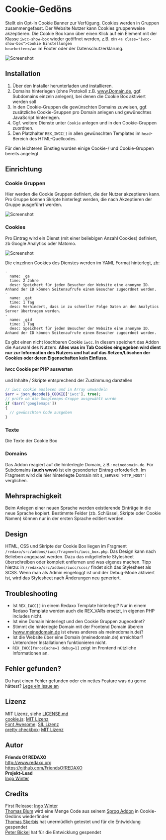 # Cookie-Gedöns

Stellt ein Opt-In Cookie Banner zur Verfügung. Cookies werden in Gruppen zusammengefasst. Der Website Nutzer kann Cookies gruppenweise akzeptieren. Die Cookie Box kann über einen Klick auf ein Element mit der Klasse <code>iwcc-show-box</code> wieder geöffnet werden, z.B. ein <code>&lt;a class="iwcc-show-box"&gt;Cookie Einstellungen bearbeiten&lt;/a&gt;</code> im Footer oder der Datenschutzerklärung.

![Screenshot](https://github.com/FriendsOfREDAXO/iwcc/blob/assets/iwcc.jpg?raw=true)

## Installation

1. Über den Installer herunterladen und installieren. 
2. Domains hinterlegen (ohne Protokoll z.B. www.Domain.de, ggf. Subdomains einzeln anlegen), bei denen die Cookie Box aktiviert werden soll
3. In den Cookie-Gruppen die gewünschten Domains zuweisen, ggf. zusätzliche Cookie-Gruppen pro Domain anlegen und gewünschtes JavaScript hinterlegen.
4. Ggf. weitere Dienste unter `Cookie` anlegen und in den Cookie-Gruppen zuordnen.
5. Den Platzhalter <code>REX_IWCC[]</code> in allen gewünschten Templates im <code>head</code>-Bereich des HTML-Quellcodes.

Für den leichteren Einstieg wurden einige Cookie-/ und Cookie-Gruppen bereits angelegt.

## Einrichtung

### Cookie Gruppen
Hier werden die Cookie Gruppen definiert, die der Nutzer akzeptieren kann. Pro Gruppe können Skripte hinterlegt werden, die nach Akzeptieren der Gruppe ausgeführt werden.

![Screenshot](https://github.com/FriendsOfREDAXO/iwcc/blob/assets/iwcc-cookiegroups.jpg?raw=true)

### Cookies
Pro Eintrag wird ein Dienst (mit einer beliebigen Anzahl Cookies) definiert, zb Google Analytics oder Matomo.

![Screenshot](https://github.com/FriendsOfREDAXO/iwcc/blob/assets/iwcc-cookies.jpg?raw=true)

Die einzelnen Cookies des Dienstes werden im YAML Format hinterlegt, zb:

    -
      name: _ga
      time: 2 Jahre
      desc: Speichert für jeden Besucher der Website eine anonyme ID. Anhand der ID können Seitenaufrufe einem Besucher zugeordnet werden.
    -
      name: _gat
      time: 1 Tag
      desc: Verhindert, dass in zu schneller Folge Daten an den Analytics Server übertragen werden.
    -
      name: _gid
      time: 1 Tag
      desc: Speichert für jeden Besucher der Website eine anonyme ID. Anhand der ID können Seitenaufrufe einem Besucher zugeordnet werden.     

Es gibt einen nicht löschbaren Cookie <code>iwcc</code>. In diesem speichert das Addon die Auswahl des Nutzers.
**Alles was im Tab Cookies eingegeben wird dient nur zur Information des Nutzers und hat auf das Setzen/Löschen der Cookies oder deren Eigenschaften kein Einfluss.**


#### iwcc Cookie per PHP auswerten 

und Inhalte / Skripte entsprechend der Zustimmung darstellen

```php 
// iwcc cookie auslesen und in Array umwandeln
$arr = json_decode($_COOKIE['iwcc'], true);  
// prüfe ob die Googlemaps-Gruppe ausgewählt wurde
if ($arr['googlemaps']) 
{
  // gewünschten Code ausgeben
}
```

### Texte
Die Texte der Cookie Box

### Domains
Das Addon reagiert auf die hinterlegte Domain, z.B.: <code>meinedomain.de</code>. Für Subdomains **(auch www)** ist ein gesonderter Eintrag erforderlich. Im Fragment wird die hier hinterlegte Domain mit <code>$_SERVER['HTTP_HOST']</code> verglichen.

## Mehrsprachigkeit
Beim Anlegen einer neuen Sprache werden existierende Einträge in die neue Sprache kopiert. Bestimmte Felder (zb. Schlüssel, Skripte oder Cookie Namen) können nur in der ersten Sprache editiert werden.

## Design
HTML, CSS und Skripte der Cookie Box liegen im Fragment <code>/redaxo/src/addons/iwcc/fragments/iwcc_box.php</code>. Das Design kann nach Belieben angepasst werden. Dazu das mitgelieferte Stylesheet überschreiben oder komplett entfernen und was eigenes machen. Tipp hierzu: in <code>/redaxo/src/addons/iwcc/scss/</code> findet sich das Stylesheet als SCSS. Wenn man als Admin eingeloggt ist und der Debug-Mode aktiviert ist, wird das Stylesheet nach Änderungen neu generiert.


## Troubleshooting
* Ist <code>REX_IWCC[]</code> in einem Redaxo Template hinterlegt? Nur in einem Redaxo Template werden auch die REX_VARs ersetzt, in eigenen PHP includes nicht.
* Ist eine Domain hinterlegt und den Cookie Gruppen zugeordnet?
* Stimmt die hinterlegte Domain mit der Frontend Domain überein (www.meinedomain.de ist etwas anderes als meinedomain.de)?
* Ist die Website über eine Domain (meinedomain.de) erreichbar? Unterordner Installationen funktionieren nicht. 
* <code>REX_IWCC[forceCache=1 debug=1]</code> zeigt im Frontend nützliche Informationen an.

## Fehler gefunden?
Du hast einen Fehler gefunden oder ein nettes Feature was du gerne hättest? [Lege ein Issue an](https://github.com/FriendsOfREDAXO/iwcc/issues)

## Lizenz
MIT Lizenz, siehe [LICENSE.md](https://github.com/FriendsOfREDAXO/iwcc/blob/master/LICENSE.md)  
[cookie.js](https://github.com/js-cookie/js-cookie): [MIT Lizenz](https://github.com/js-cookie/js-cookie/blob/master/LICENSE)  
[Font Awesome](https://fontawesome.com/v4.7.0/): [SIL Lizenz](https://fontawesome.com/v4.7.0/license/)  
[pretty checkbox](https://github.com/lokesh-coder/pretty-checkbox): [MIT Lizenz](https://github.com/lokesh-coder/pretty-checkbox/blob/master/LICENSE)  

## Autor
**Friends Of REDAXO**  
http://www.redaxo.org  
https://github.com/FriendsOfREDAXO  
**Projekt-Lead**  
[Ingo Winter](https://github.com/IngoWinter)

## Credits
First Release: [Ingo Winter](https://github.com/IngoWinter)  
[Thomas Blum](https://github.com/tbaddade/) wird eine Menge Code aus seinem [Sprog Addon](https://github.com/tbaddade/redaxo_sprog) in Cookie-Gedöns wiederfinden  
[Thomas Skerbis](https://github.com/skerbis) hat unermüdlich getestet und für die Entwicklung gespendet  
[Peter Bickel](https://github.com/polarpixel) hat für die Entwicklung gespendet  
